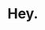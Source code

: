 # Hey.
<!---
CarrieForle/CarrieForle is a ✨ special ✨ repository because its `README.md` (this file) appears on your GitHub profile.
You can click the Preview link to take a look at your changes.
--->
